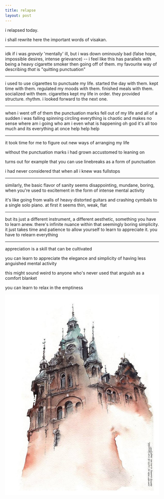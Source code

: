 ```yaml
---
title: relapse
layout: post
---
```


i relapsed today.

i shall rewrite here the important words of visakan.

---

idk if i was *gravely* 'mentally' ill,
but i was down ominously bad
(false hope, impossible desires, intense grievance)
-- i feel like this has parallels with
being a heavy cigarette smoker then going off of them.
my favourite way of describing *that* is
"quitting punctuation"

---

i used to use cigarettes to punctuate my life.
started the day with them.
kept time with them.
regulated my moods with them.
finished meals with them.
socialized with them.
cigarettes kept my life in order.
they provided structure. rhythm.
i looked forward to the next one.

---

when i went off of them the punctuation marks fell out of my life
and all of a sudden i was falling spinning circling
everything is chaotic and makes no sense
where am i going who am i
even what is happening oh god
it's all too much and its everything at once
help help help

---

it took time for me to figure out new ways of arranging my life

without the punctuation marks i had grown accustomed to leaning on

turns out for example that you can use linebreaks as a form of punctuation

i had never considered that when all i knew was fullstops

---

similarly, the basic flavor of sanity seems disappointing,
mundane, boring, when you're used to excitement
in the form of intense mental activity

it's like going from walls of heavy distorted guitars and crashing cymbals
to a single solo piano.
at first it seems thin, weak, flat

---

but its just a different instrument,
a different aesthetic,
something you have to learn anew.
there's infinite nuance within that seemingly boring simplicity.
it just takes time and patience to allow yourself
to learn to appreciate it.
you have to relearn everything

---

appreciation is a skill that can be cultivated

you can learn to appreciate the elegance and simplicity
of having less anguished mental activity

this might sound weird to anyone who's never used that anguish as a comfort blanket

you can learn to relax in the emptiness

![visakan](/img/visakan.jpeg)

